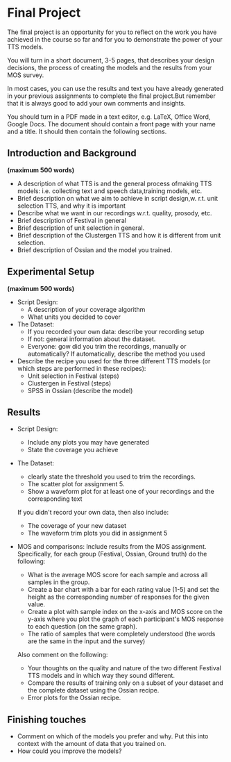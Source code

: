 # Final Project
The final project is an opportunity for you to reflect on the work you have achieved in the course so far and for you to demonstrate the power of your TTS models.

You will turn in a short document, 3-5 pages, that describes your design decisions, the process of creating the models and the results from your MOS survey.

In most cases, you can use the results and text you have already generated in your previous assignments to complete the final project.But remember that it is always good to add your own comments and insights.

You should turn in a PDF made in a text editor, e.g. LaTeX, Office Word, Google Docs. The document should contain a front page with your name and a title. It should then contain the following sections.

## Introduction and Background
**(maximum 500 words)**
* A description of what TTS is and the general process ofmaking    TTS models: i.e. collecting text and speech data,training models,    etc.
* Brief description on what we aim to achieve in script design,w.   r.t. unit selection TTS, and why it is important
* Describe what we want in our recordings w.r.t. quality, prosody,    etc.
* Brief description of Festival in general
* Brief description of unit selection in general.
* Brief description of the Clustergen TTS and how it is different from unit selection.
* Brief description of Ossian and the model you trained.

## Experimental Setup
**(maximum 500 words)**
* Script Design:
    * A description of your coverage algorithm
    * What units you decided to cover
* The Dataset:
    * If you recorded your own data: describe your recording setup
    * If not: general information about the dataset.
    * Everyone: gow did you trim the recordings, manually or automatically? If automatically, describe the method you used
* Describe the recipe you used for the three different TTS models (or which steps are performed in these recipes):
    * Unit selection in Festival (steps)
    * Clustergen in Festival (steps)
    * SPSS in Ossian (describe the model)

## Results
* Script Design:
    * Include any plots you may have generated
    * State the coverage you achieve
* The Dataset:
    * clearly state the threshold you used to trim the recordings.
    * The scatter plot for assignment 5.
    * Show a waveform plot for at least one of your recordings and the corresponding text

    If you didn't record your own data, then also include:

    * The coverage of your new dataset
    * The waveform trim plots you did in assignment 5
* MOS and comparisons: Include results from the MOS assignment. Specifically, for each group (Festival, Ossian, Ground truth) do the following:
    * What is the average MOS score for each sample and across all samples in the group.
    * Create a bar chart with a bar for each rating value (1-5) and set the height as the corresponding number of responses for the given value.
    * Create a plot with sample index on the x-axis and MOS score on the y-axis where you plot the graph of each participant's MOS response to  each question (on the same graph).
    * The ratio of samples that were completely understood (the words are the same in the input and the survey)

    Also comment on the following:
    * Your thoughts on the quality and nature of the two different Festival TTS models and in which way they sound different.
    * Compare the results of training only on a subset of your dataset and the complete dataset using the Ossian recipe.
    * Error plots for the Ossian recipe.

## Finishing touches
* Comment on which of the models you prefer and why. Put this into context with the amount of data that you trained on.
* How could you improve the models?